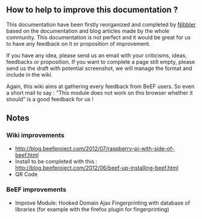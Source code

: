 ## How to help to improve this documentation ?

This documentation have been firstly reorganized and completed by [Nibbler](https://github.com/Nbblrr) based on the documentation and blog articles made by the whole community. This documentation is not perfect and it would be great for us to have any feedback on it or proposition of improvement.

If you have any idea, please send us an email with your criticisms, ideas, feedbacks or proposition. If you want to complete a page still empty, please send us the draft with potential screenshot, we will manage the format and include in the wiki.

Again, this wiki aims at gathering every feedback from BeEF users. So even a short mail to say : "This module does not work on this browser whether it should" is a good feedback for us !


## Notes

### Wiki improvements
* http://blog.beefproject.com/2012/07/raspberry-pi-with-side-of-beef.html
* Install to be completed with this : http://blog.beefproject.com/2012/06/beef-up-installing-beef.html
* QR Code

### BeEF improvements
* Improve Module: Hooked Domain Ajax Fingerprinting with database of libraries (for example with the firefox plugin for fingerprinting)